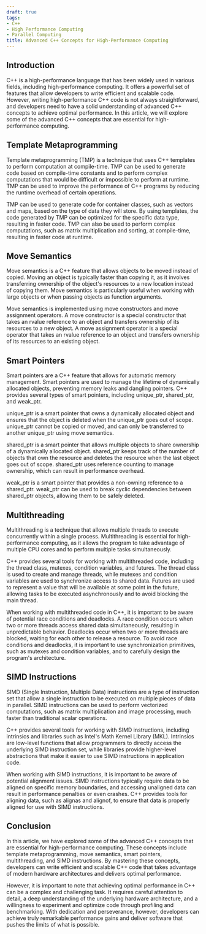 ```yaml
---
draft: true
tags:
- C++
- High Performance Computing
- Parallel Computing
title: Advanced C++ Concepts for High-Performance Computing
---
```


## Introduction

C++ is a high-performance language that has been widely used in various fields, including high-performance computing. It offers a powerful set of features that allow developers to write efficient and scalable code. However, writing high-performance C++ code is not always straightforward, and developers need to have a solid understanding of advanced C++ concepts to achieve optimal performance. In this article, we will explore some of the advanced C++ concepts that are essential for high-performance computing.

## Template Metaprogramming

Template metaprogramming (TMP) is a technique that uses C++ templates to perform computation at compile-time. TMP can be used to generate code based on compile-time constants and to perform complex computations that would be difficult or impossible to perform at runtime. TMP can be used to improve the performance of C++ programs by reducing the runtime overhead of certain operations.

TMP can be used to generate code for container classes, such as vectors and maps, based on the type of data they will store. By using templates, the code generated by TMP can be optimized for the specific data type, resulting in faster code. TMP can also be used to perform complex computations, such as matrix multiplication and sorting, at compile-time, resulting in faster code at runtime.

## Move Semantics

Move semantics is a C++ feature that allows objects to be moved instead of copied. Moving an object is typically faster than copying it, as it involves transferring ownership of the object's resources to a new location instead of copying them. Move semantics is particularly useful when working with large objects or when passing objects as function arguments.

Move semantics is implemented using move constructors and move assignment operators. A move constructor is a special constructor that takes an rvalue reference to an object and transfers ownership of its resources to a new object. A move assignment operator is a special operator that takes an rvalue reference to an object and transfers ownership of its resources to an existing object.

## Smart Pointers

Smart pointers are a C++ feature that allows for automatic memory management. Smart pointers are used to manage the lifetime of dynamically allocated objects, preventing memory leaks and dangling pointers. C++ provides several types of smart pointers, including unique_ptr, shared_ptr, and weak_ptr.

unique_ptr is a smart pointer that owns a dynamically allocated object and ensures that the object is deleted when the unique_ptr goes out of scope. unique_ptr cannot be copied or moved, and can only be transferred to another unique_ptr using move semantics.

shared_ptr is a smart pointer that allows multiple objects to share ownership of a dynamically allocated object. shared_ptr keeps track of the number of objects that own the resource and deletes the resource when the last object goes out of scope. shared_ptr uses reference counting to manage ownership, which can result in performance overhead.

weak_ptr is a smart pointer that provides a non-owning reference to a shared_ptr. weak_ptr can be used to break cyclic dependencies between shared_ptr objects, allowing them to be safely deleted.

## Multithreading

Multithreading is a technique that allows multiple threads to execute concurrently within a single process. Multithreading is essential for high-performance computing, as it allows the program to take advantage of multiple CPU cores and to perform multiple tasks simultaneously.

C++ provides several tools for working with multithreaded code, including the thread class, mutexes, condition variables, and futures. The thread class is used to create and manage threads, while mutexes and condition variables are used to synchronize access to shared data. Futures are used to represent a value that will be available at some point in the future, allowing tasks to be
executed asynchronously and to avoid blocking the main thread.

When working with multithreaded code in C++, it is important to be aware of potential race conditions and deadlocks. A race condition occurs when two or more threads access shared data simultaneously, resulting in unpredictable behavior. Deadlocks occur when two or more threads are blocked, waiting for each other to release a resource. To avoid race conditions and deadlocks, it is important to use synchronization primitives, such as mutexes and condition variables, and to carefully design the program's architecture.

## SIMD Instructions

SIMD (Single Instruction, Multiple Data) instructions are a type of instruction set that allow a single instruction to be executed on multiple pieces of data in parallel. SIMD instructions can be used to perform vectorized computations, such as matrix multiplication and image processing, much faster than traditional scalar operations.

C++ provides several tools for working with SIMD instructions, including intrinsics and libraries such as Intel's Math Kernel Library (MKL). Intrinsics are low-level functions that allow programmers to directly access the underlying SIMD instruction set, while libraries provide higher-level abstractions that make it easier to use SIMD instructions in application code.

When working with SIMD instructions, it is important to be aware of potential alignment issues. SIMD instructions typically require data to be aligned on specific memory boundaries, and accessing unaligned data can result in performance penalties or even crashes. C++ provides tools for aligning data, such as alignas and alignof, to ensure that data is properly aligned for use with SIMD instructions.

## Conclusion

In this article, we have explored some of the advanced C++ concepts that are essential for high-performance computing. These concepts include template metaprogramming, move semantics, smart pointers, multithreading, and SIMD instructions. By mastering these concepts, developers can write efficient and scalable C++ code that takes advantage of modern hardware architectures and delivers optimal performance.

However, it is important to note that achieving optimal performance in C++ can be a complex and challenging task. It requires careful attention to detail, a deep understanding of the underlying hardware architecture, and a willingness to experiment and optimize code through profiling and benchmarking. With dedication and perseverance, however, developers can achieve truly remarkable performance gains and deliver software that pushes the limits of what is possible.